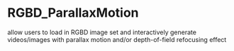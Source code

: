 # RGBD_ParallaxMotion
allow users to load in RGBD image set and interactively generate videos/images with parallax motion and/or depth-of-field refocusing effect
